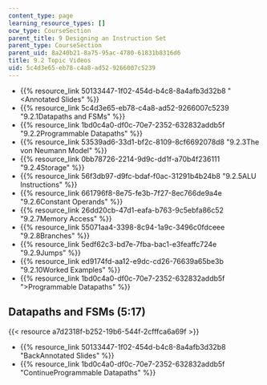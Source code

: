 ```yaml
---
content_type: page
learning_resource_types: []
ocw_type: CourseSection
parent_title: 9 Designing an Instruction Set
parent_type: CourseSection
parent_uid: 8a240b21-8a75-95ac-4780-61831b8316d6
title: 9.2 Topic Videos
uid: 5c4d3e65-eb78-c4a8-ad52-9266007c5239
---
```


*   {{% resource_link 50133447-1f02-454d-b4c8-8a4afb3d32b8 "\<Annotated Slides" %}}
*   {{% resource_link 5c4d3e65-eb78-c4a8-ad52-9266007c5239 "9.2.1Datapaths and FSMs" %}}
*   {{% resource_link 1bd0c4a0-df0c-70e7-2352-632832addb5f "9.2.2Programmable Datapaths" %}}
*   {{% resource_link 53539ad6-33d1-bf2c-8109-8cf6692078d8 "9.2.3The von Neumann Model" %}}
*   {{% resource_link 0bb78726-2214-9d9c-dd1f-a70b4f236111 "9.2.4Storage" %}}
*   {{% resource_link 56f3db97-d9fc-bdaf-f0ac-31291b4b24b8 "9.2.5ALU Instructions" %}}
*   {{% resource_link 661796f8-8e75-fe3b-7f27-8ec766de9a4e "9.2.6Constant Operands" %}}
*   {{% resource_link 26dd20cb-47d1-eafa-b763-9c5ebfa86c52 "9.2.7Memory Access" %}}
*   {{% resource_link 55071aa4-3398-8c94-1a9c-3496c0fdceee "9.2.8Branches" %}}
*   {{% resource_link 5edf62c3-bd7e-7fba-bac1-e3feaffc724e "9.2.9Jumps" %}}
*   {{% resource_link ed9174fd-aa12-e9dc-cd26-76639a65be3b "9.2.10Worked Examples" %}}
*   {{% resource_link 1bd0c4a0-df0c-70e7-2352-632832addb5f "\>Programmable Datapaths" %}}

Datapaths and FSMs (5:17)
-------------------------

{{< resource a7d2318f-b252-19b6-544f-2cfffca6a69f >}}

*   {{% resource_link 50133447-1f02-454d-b4c8-8a4afb3d32b8 "BackAnnotated Slides" %}}
*   {{% resource_link 1bd0c4a0-df0c-70e7-2352-632832addb5f "ContinueProgrammable Datapaths" %}}